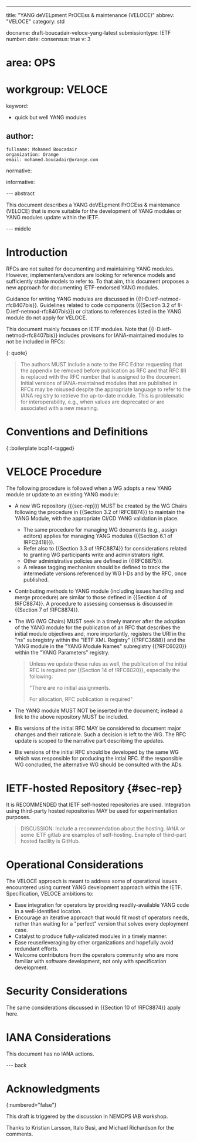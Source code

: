 ---
title: "YANG deVELpment PrOCEss & maintenance (VELOCE)"
abbrev: "VELOCE"
category: std

docname: draft-boucadair-veloce-yang-latest
submissiontype: IETF
number:
date:
consensus: true
v: 3
# area: OPS
# workgroup: VELOCE
keyword:
 - quick but well YANG modules

author:
 -
    fullname: Mohamed Boucadair
    organization: Orange
    email: mohamed.boucadair@orange.com

normative:

informative:


--- abstract

This document describes a YANG deVELpment PrOCEss & maintenance (VELOCE) that is more suitable for the development of YANG modules or YANG modules update within the IETF.

--- middle

# Introduction

RFCs are not suited for documenting and maintaining YANG modules. However, implementers/vendors are looking for reference models and sufficiently stable models to refer to. To that aim, this document proposes a new approach for documenting IETF-endorsed YANG modules.

Guidance for writing YANG modules are discussed in {{!I-D.ietf-netmod-rfc8407bis}}. Guidelines related to code components ({{Section 3.2 of !I-D.ietf-netmod-rfc8407bis}}) or citations to references listed in the YANG module do not apply for VELOCE.

This document mainly focuses on IETF modules. Note that {{I-D.ietf-netmod-rfc8407bis}} includes provisons for IANA-maintained modules to not be included in RFCs:

{: quote}
>  The authors MUST include a note to the RFC Editor requesting that the appendix be removed before publication as RFC and that RFC IIII is replaced with the RFC number that is assigned to the document. Initial versions of IANA-maintained modules that are published in RFCs may be misused despite the appropriate language to refer to the IANA registry to retrieve the up-to-date module. This is problematic for interoperability, e.g., when values are deprecated or are associated with a new meaning.

# Conventions and Definitions

{::boilerplate bcp14-tagged}

# VELOCE Procedure

The following procedure is followed when a WG adopts a new YANG module or update to an existing YANG module:

* A new WG repository ({{sec-rep}}) MUST be created by the WG Chairs following the procedure in {{Section 3.2 of !RFC8874}} to maintain the YANG Module, with the 
  appropriate CI/CD YANG validation in place.
   + The same procedure for managing WG documents (e.g., assign editors) applies for managing YANG modules ({{Section 6.1 of !RFC2418}}).
   + Refer also to {{Section 3.3 of !RFC8874}} for considerations related to granting WG participants write and administrators right.
   + Other administrative policies are defined in {{!RFC8875}}.
   + A release tagging mechanism should be defined to track the intermediate versions referenced by WG I-Ds and by the RFC, once published.
* Contributing methods to YANG module (including issues handling and merge procedure) are similar to those defined in {{Section 4 of !RFC8874}}. A procedure to assessing 
  consensus is discussed in {{Section 7 of !RFC8874}}.
* The WG (WG Chairs) MUST seek in a timely manner after the adoption of the YANG module for the publication of an RFC that describes the initial module objectives and, more 
  importantly, registers the URI in the "ns" subregistry within the "IETF XML Registry" {{?RFC3688}} and the YANG module in the "YANG Module Names" subregistry {{?RFC6020}} 
  within the "YANG Parameters" registry.

     > Unless we update these rules as well, the publication of the initial RFC is required per {{Section 14 of !RFC6020}}, especially the following:
     >
     >  "There are no initial assignments.
     >
     >   For allocation, RFC publication is required"

* The YANG module MUST NOT be inserted in the document; instead a link to the above repository MUST be included.
* Bis versions of the initial RFC MAY be considered to document major changes and their rationale. Such a decision is left to the WG. The RFC update is scoped to the 
  narrative part describing the updates.
* Bis versions of the initial RFC should be developed by the same WG which was responsible for producing the intial RFC. If the responsible WG concluded, the alternative WG 
  should be consulted with the ADs.

# IETF-hosted Repository {#sec-rep}

It is RECOMMENDED that IETF self-hosted repositories are used. Integration using third-party hosted repositories MAY be used for experimentation purposes.

> DISCUSSION: Include a recommendation about the hosting. IANA or some IETF gitlab are examples of self-hosting. Example of third-part hosted facility is GitHub.

# Operational Considerations

The VELOCE approach is meant to address some of operational issues encountered using current YANG development approach within the IETF. Specification, VELOCE ambitions to:

* Ease integration for operators by providing readily-available YANG code in a well-identified location.
* Encourage an iterative approach that would fit most of operators needs, rather than waiting for a "perfect" version that solves every deployment case.
* Catalyst to produce fully-validated modules in a timely manner.
* Ease reuse/leveraging by other organizations and hopefully avoid redundant efforts.
* Welcome contributors from the operators community who are more familiar with software development, not only with specification development.

# Security Considerations

The same considerations discussed in {{Section 10 of !RFC8874}} apply here.

# IANA Considerations

This document has no IANA actions.

--- back

# Acknowledgments
{:numbered="false"}

This draft is triggered by the discussion in NEMOPS IAB workshop.

Thanks to Kristian Larsson, Italo Busi, and Michael Richardson for the comments.
